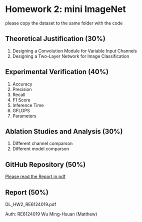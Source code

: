 # Homework 2: mini ImageNet

please copy the dataset to the same folder with the code

## Theoretical Justification (30%)
1. Designing a Convolution Module for Variable Input Channels
2. Designing a Two-Layer Network for Image Classification 

## Experimental Verification (40%)
1. Accuracy
2. Precision
3. Recall
4. F1 Score
5. Inference Time
6. GFLOPS
7. Parameters

## Ablation Studies and Analysis (30%) 
1. Different channel comparson
2. Different model comparson


## GitHub Repository (50%)
[Please read the Report in pdf](https://github.com/wu-ming-shyen/NCKU_112-02/blob/main/1122_DEEP_LEARNING/Assignment/Assignment2/DL_HW2_RE6124019.pdf)

## Report (50%)
DL_HW2_RE6124019.pdf

Auth: RE6124019 Wu Ming-Hsuan (Matthew)
